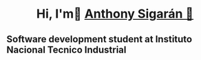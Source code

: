 <div>
<h1 align="center">Hi, I'm👋 <a href="">Anthony Sigarán 👋</a></h1>
</div>

<h2 aling="center" class="heading element" dir="auto"> Software development student at Instituto Nacional Tecnico Industrial</h2>








<!--

Here are some ideas to get you started:

- 🔭 I’m currently working on ...
- 🌱 I’m currently learning ...
- 👯 I’m looking to collaborate on ...
- 🤔 I’m looking for help with ...
- 💬 Ask me about ...
- 📫 How to reach me: ...
- 😄 Pronouns: ...
- ⚡ Fun fact: ...
-->
